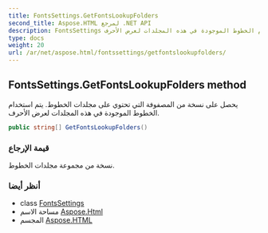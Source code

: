 ```yaml
---
title: FontsSettings.GetFontsLookupFolders
second_title: Aspose.HTML لمرجع .NET API
description: FontsSettings طريقة. يحصل على نسخة من المصفوفة التي تحتوي على مجلدات الخطوط. يتم استخدام الخطوط الموجودة في هذه المجلدات لعرض الأحرف.
type: docs
weight: 20
url: /ar/net/aspose.html/fontssettings/getfontslookupfolders/
---
```

## FontsSettings.GetFontsLookupFolders method

يحصل على نسخة من المصفوفة التي تحتوي على مجلدات الخطوط. يتم استخدام الخطوط الموجودة في هذه المجلدات لعرض الأحرف.

```csharp
public string[] GetFontsLookupFolders()
```

### قيمة الإرجاع

نسخة من مجموعة مجلدات الخطوط.

### أنظر أيضا

* class [FontsSettings](../)
* مساحة الاسم [Aspose.Html](../../fontssettings/)
* المجسم [Aspose.HTML](../../../)


